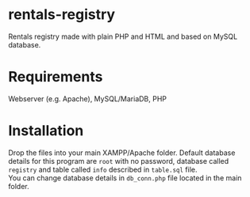 # rentals-registry
Rentals registry made with plain PHP and HTML and based on MySQL database.

# Requirements
Webserver (e.g. Apache), 
MySQL/MariaDB, 
PHP

# Installation
Drop the files into your main XAMPP/Apache folder. Default database details for this program are `root` with no password, database called `registry` and table called `info` described in `table.sql` file. <br>
You can change database details in `db_conn.php` file located in the main folder.
